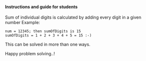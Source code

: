 #### Instructions and guide for students

Sum of individual digits is calculated by adding every digit in a given number 
Example: 
    
    num = 12345; then sumOfDigits is 15
    sumOfDigits = 1 + 2 + 3 + 4 + 5 = 15 :-)
    
This can be solved in more than one ways.

Happy problem solving..!
    
